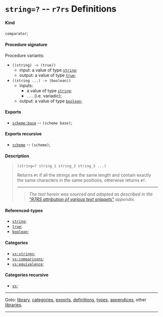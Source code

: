 

<a id='definition__r7rs__string_3d_3f'></a>

# `string=?` -- `r7rs` Definitions


<a id='definition__r7rs__string_3d_3f__kind'></a>

#### Kind

`comparator`;


<a id='definition__r7rs__string_3d_3f__procedure-signature'></a>

#### Procedure signature

Procedure variants:
 * `((string) -> (true))`
   * input: a value of type [`string`](../../r7rs/types/string.md#type__r7rs__string);
   * output: a value of type [`true`](../../r7rs/types/true.md#type__r7rs__true);
 * `((string ...) -> (boolean))`
   * inputs:
     * a value of type [`string`](../../r7rs/types/string.md#type__r7rs__string);
     * `...` (i.e. variadic);
   * output: a value of type [`boolean`](../../r7rs/types/boolean.md#type__r7rs__boolean);


<a id='definition__r7rs__string_3d_3f__exports'></a>

#### Exports

 * [`scheme:base`](../../r7rs/exports/scheme_3a_base.md#export__r7rs__scheme_3a_base) -- `(scheme base)`;


<a id='definition__r7rs__string_3d_3f__exports-recursive'></a>

#### Exports recursive

 * [`scheme`](../../r7rs/exports/scheme.md#export__r7rs__scheme) -- `(scheme)`;


<a id='definition__r7rs__string_3d_3f__description'></a>

#### Description

> ````
> (string=? string_1 string_2 string_3 ...)
> ````
> 
> 
> Returns `#t` if all the strings are the same length and contain
> exactly the same characters in the same positions, otherwise returns
> `#f`.
> 
> 
> ----
> > *The text herein was sourced and adapted as described in the ["R7RS attribution of various text snippets"](../../r7rs/appendices/attribution.md#appendix__r7rs__attribution) appendix.*


<a id='definition__r7rs__string_3d_3f__referenced-types'></a>

#### Referenced-types

 * [`string`](../../r7rs/types/string.md#type__r7rs__string);
 * [`true`](../../r7rs/types/true.md#type__r7rs__true);
 * [`boolean`](../../r7rs/types/boolean.md#type__r7rs__boolean);


<a id='definition__r7rs__string_3d_3f__categories'></a>

#### Categories

 * [`vs:strings`](../../r7rs/categories/vs_3a_strings.md#category__r7rs__vs_3a_strings);
 * [`vs:comparisons`](../../r7rs/categories/vs_3a_comparisons.md#category__r7rs__vs_3a_comparisons);
 * [`vs:equivalence`](../../r7rs/categories/vs_3a_equivalence.md#category__r7rs__vs_3a_equivalence);


<a id='definition__r7rs__string_3d_3f__categories-recursive'></a>

#### Categories recursive

 * [`vs`](../../r7rs/categories/vs.md#category__r7rs__vs);

----

Goto: [library](../../r7rs/_index.md#library__r7rs), [categories](../../r7rs/categories/_index.md#toc__r7rs__categories), [exports](../../r7rs/exports/_index.md#toc__r7rs__exports), [definitions](../../r7rs/definitions/_index.md#toc__r7rs__definitions), [types](../../r7rs/types/_index.md#toc__r7rs__types), [appendices](../../r7rs/appendices/_index.md#toc__r7rs__appendices), other [libraries](../../_libraries.md#toc__libraries).

----

